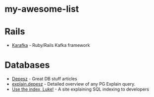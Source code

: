 # my-awesome-list

# Rails
- [Karafka](https://karafka.io/) - Ruby/Rails Kafka framework

# Databases

- [Depesz](https://www.depesz.com/) - Great DB stuff articles
- [explain.depesz](https://explain.depesz.com/) - Detailed overview of any PG Explain query.
- [Use the index, Luke!](https://use-the-index-luke.com/) - A site explaining SQL indexing to developers

